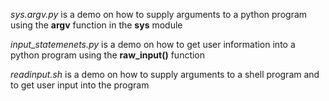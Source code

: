 *sys.argv.py* is a demo on how to supply arguments to a python program using the **argv** function in the **sys** module

*input_statemenets.py* is a demo on how to get user information into a python program using the **raw_input()** function

*readinput.sh* is a demo on how to supply arguments to a shell program and to get user input into the program
